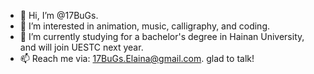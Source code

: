 - 👋 Hi, I’m @17BuGs.
- 👀 I’m interested in animation, music, calligraphy, and coding.
- 🌱 I’m currently studying for a bachelor's degree in Hainan University, and will join UESTC next year.
- 📫 Reach me via: 17BuGs.Elaina@gmail.com. glad to talk!

<!---
17BuGs/17BuGs is a ✨ special ✨ repository because its `README.md` (this file) appears on your GitHub profile.
You can click the Preview link to take a look at your changes.
--->
